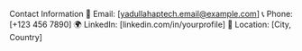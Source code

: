 Contact Information
📧 Email: [yadullahaptech.email@example.com]
📞 Phone: [+123 456 7890]
🌍 LinkedIn: [linkedin.com/in/yourprofile]
📍 Location: [City, Country]

